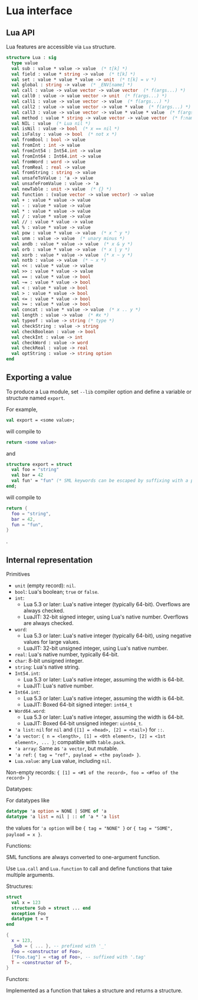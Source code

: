 # Lua interface

## Lua API

Lua features are accessible via `Lua` structure.

```sml
structure Lua : sig
  type value
  val sub : value * value -> value  (* t[k] *)
  val field : value * string -> value  (* t[k] *)
  val set : value * value * value -> unit  (* t[k] = v *)
  val global : string -> value  (* _ENV[name] *)
  val call : value -> value vector -> value vector  (* f(args...) *)
  val call0 : value -> value vector -> unit  (* f(args...) *)
  val call1 : value -> value vector -> value  (* f(args...) *)
  val call2 : value -> value vector -> value * value  (* f(args...) *)
  val call3 : value -> value vector -> value * value * value  (* f(args...) *)
  val method : value * string -> value vector -> value vector  (* f:name(args...) *)
  val NIL : value  (* Lua nil *)
  val isNil : value -> bool  (* x == nil *)
  val isFalsy : value -> bool  (* not x *)
  val fromBool : bool -> value
  val fromInt : int -> value
  val fromInt54 : Int54.int -> value
  val fromInt64 : Int64.int -> value
  val fromWord : word -> value
  val fromReal : real -> value
  val fromString : string -> value
  val unsafeToValue : 'a -> value
  val unsafeFromValue : value -> 'a
  val newTable : unit -> value  (* {} *)
  val function : (value vector -> value vector) -> value
  val + : value * value -> value
  val - : value * value -> value
  val * : value * value -> value
  val / : value * value -> value
  val // : value * value -> value
  val % : value * value -> value
  val pow : value * value -> value  (* x ^ y *)
  val unm : value -> value  (* unary minus *)
  val andb : value * value -> value  (* x & y *)
  val orb : value * value -> value  (* x | y *)
  val xorb : value * value -> value  (* x ~ y *)
  val notb : value -> value  (* ~ x *)
  val << : value * value -> value
  val >> : value * value -> value
  val == : value * value -> bool
  val ~= : value * value -> bool
  val < : value * value -> bool
  val > : value * value -> bool
  val <= : value * value -> bool
  val >= : value * value -> bool
  val concat : value * value -> value  (* x .. y *)
  val length : value -> value  (* #x *)
  val typeof : value -> string (* type *)
  val checkString : value -> string
  val checkBoolean : value -> bool
  val checkInt : value -> int
  val checkWord : value -> word
  val checkReal : value -> real
  val optString : value -> string option
end
```

## Exporting a value

To produce a Lua module, set `--lib` compiler option and define a variable or structure named `export`.

For example,

```sml
val export = <some value>;
```

will compile to

```lua
return <some value>
```

and

```sml
structure export = struct
  val foo = "string"
  val bar = 42
  val fun' = "fun" (* SML keywords can be escaped by suffixing with a prime *)
end;
```

will compile to

```lua
return {
  foo = "string",
  bar = 42,
  fun = "fun",
}
```
.

## Internal representation

Primitives

* `unit` (empty record): `nil`.
* `bool`: Lua's boolean; `true` or `false`.
* `int`:
    * Lua 5.3 or later: Lua's native integer (typically 64-bit). Overflows are always checked.
    * LuaJIT: 32-bit signed integer, using Lua's native number. Overflows are always checked.
* `word`:
    * Lua 5.3 or later: Lua's native integer (typically 64-bit), using negative values for large values.
    * LuaJIT: 32-bit unsigned integer, using Lua's native number.
* `real`: Lua's native number, typically 64-bit.
* `char`: 8-bit unsigned integer.
* `string`: Lua's native string.
* `Int54.int`:
    * Lua 5.3 or later: Lua's native integer, assuming the width is 64-bit.
    * LuaJIT: Lua's native number.
* `Int64.int`:
    * Lua 5.3 or later: Lua's native integer, assuming the width is 64-bit.
    * LuaJIT: Boxed 64-bit signed integer: `int64_t`
* `Word64.word`:
    * Lua 5.3 or later: Lua's native integer, assuming the width is 64-bit.
    * LuaJIT: Boxed 64-bit unsigned integer: `uint64_t`.
* `'a list`: `nil` for `nil` and `{[1] = <head>, [2] = <tail>}` for `::`.
* `'a vector`: `{ n = <length>, [1] = <0th element>, [2] = <1st element>, ... }`; compatible with `table.pack`.
* `'a array`: Same as `'a vector`, but mutable.
* `'a ref`: `{ tag = "ref", payload = <the payload> }`.
* `Lua.value`: any Lua value, including `nil`.

Non-empty records: `{ [1] = <#1 of the record>, foo = <#foo of the record> }`

Datatypes:

For datatypes like

```sml
datatype 'a option = NONE | SOME of 'a
datatype 'a list = nil | :: of 'a * 'a list
```

the values for `'a option` will be `{ tag = "NONE" }` or `{ tag = "SOME", payload = x }`.

Functions:

SML functions are always converted to one-argument function.

Use `Lua.call` and `Lua.function` to call and define functions that take multiple arguments.

Structures:

```sml
struct
  val x = 123
  structure Sub = struct ... end
  exception Foo
  datatype t = T
end
```

```lua
{
  x = 123,
  _Sub = { ... }, -- prefixed with '_'
  Foo = <constructor of Foo>,
  ["Foo.tag"] = <tag of Foo>, -- suffixed with '.tag'
  T = <constructor of T>,
}
```

Functors:

Implemented as a function that takes a structure and returns a structure.
